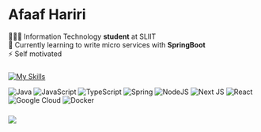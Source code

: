 # Afaaf Hariri

👨🏾‍🎓 Information Technology **student** at SLIIT \
🌱 Currently learning to write micro services with **SpringBoot** \
⚡️ Self motivated

###

[![My Skills](https://skillicons.dev/icons?i=java,javascript,typescript,spring,nodejs,react,next,gcp,docker&theme=light)](https://skillicons.dev)

![Java](https://img.shields.io/badge/java-%23ED8B00.svg?style=for-the-badge&logo=openjdk&logoColor=white) ![JavaScript](https://img.shields.io/badge/javascript-%23323330.svg?style=for-the-badge&logo=javascript&logoColor=%23F7DF1E) ![TypeScript](https://img.shields.io/badge/typescript-%23007ACC.svg?style=for-the-badge&logo=typescript&logoColor=white) ![Spring](https://img.shields.io/badge/spring-%236DB33F.svg?style=for-the-badge&logo=spring&logoColor=white) ![NodeJS](https://img.shields.io/badge/node.js-6DA55F?style=for-the-badge&logo=node.js&logoColor=white) ![Next JS](https://img.shields.io/badge/Next-black?style=for-the-badge&logo=next.js&logoColor=white) ![React](https://img.shields.io/badge/react-%2320232a.svg?style=for-the-badge&logo=react&logoColor=%2361DAFB) ![Google Cloud](https://img.shields.io/badge/GoogleCloud-%234285F4.svg?style=for-the-badge&logo=google-cloud&logoColor=white) ![Docker](https://img.shields.io/badge/docker-%230db7ed.svg?style=for-the-badge&logo=docker&logoColor=white)

###

![](https://github-readme-stats.vercel.app/api/top-langs/?username=afaafhariri&theme=transparent&hide_border=false&include_all_commits=true&count_private=true&layout=compact)

###
